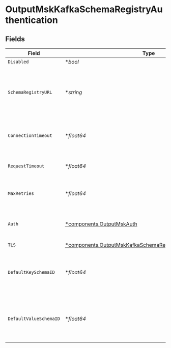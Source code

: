 # OutputMskKafkaSchemaRegistryAuthentication


## Fields

| Field                                                                                                                                         | Type                                                                                                                                          | Required                                                                                                                                      | Description                                                                                                                                   |
| --------------------------------------------------------------------------------------------------------------------------------------------- | --------------------------------------------------------------------------------------------------------------------------------------------- | --------------------------------------------------------------------------------------------------------------------------------------------- | --------------------------------------------------------------------------------------------------------------------------------------------- |
| `Disabled`                                                                                                                                    | **bool*                                                                                                                                       | :heavy_minus_sign:                                                                                                                            | N/A                                                                                                                                           |
| `SchemaRegistryURL`                                                                                                                           | **string*                                                                                                                                     | :heavy_minus_sign:                                                                                                                            | URL for accessing the Confluent Schema Registry. Example: http://localhost:8081. To connect over TLS, use https instead of http.              |
| `ConnectionTimeout`                                                                                                                           | **float64*                                                                                                                                    | :heavy_minus_sign:                                                                                                                            | Maximum time to wait for a Schema Registry connection to complete successfully                                                                |
| `RequestTimeout`                                                                                                                              | **float64*                                                                                                                                    | :heavy_minus_sign:                                                                                                                            | Maximum time to wait for the Schema Registry to respond to a request                                                                          |
| `MaxRetries`                                                                                                                                  | **float64*                                                                                                                                    | :heavy_minus_sign:                                                                                                                            | Maximum number of times to try fetching schemas from the Schema Registry                                                                      |
| `Auth`                                                                                                                                        | [*components.OutputMskAuth](../../models/components/outputmskauth.md)                                                                         | :heavy_minus_sign:                                                                                                                            | Credentials to use when authenticating with the schema registry using basic HTTP authentication                                               |
| `TLS`                                                                                                                                         | [*components.OutputMskKafkaSchemaRegistryTLSSettingsClientSide](../../models/components/outputmskkafkaschemaregistrytlssettingsclientside.md) | :heavy_minus_sign:                                                                                                                            | N/A                                                                                                                                           |
| `DefaultKeySchemaID`                                                                                                                          | **float64*                                                                                                                                    | :heavy_minus_sign:                                                                                                                            | Used when __keySchemaIdOut is not present, to transform key values, leave blank if key transformation is not required by default.             |
| `DefaultValueSchemaID`                                                                                                                        | **float64*                                                                                                                                    | :heavy_minus_sign:                                                                                                                            | Used when __valueSchemaIdOut is not present, to transform _raw, leave blank if value transformation is not required by default.               |